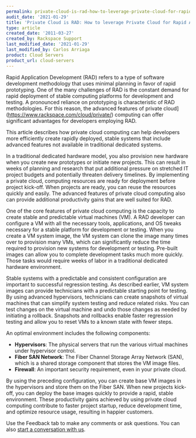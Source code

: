 ```yaml
---
permalink: private-cloud-is-rad-how-to-leverage-private-cloud-for-rapid-application-development
audit_date: '2021-01-29'
title: 'Private Cloud is RAD: How to leverage Private Cloud for Rapid Application Development'
type: article
created_date: '2011-03-27'
created_by: Rackspace Support
last_modified_date: '2021-01-29'
last_modified_by: Carlos Arriaga
product: Cloud Servers
product_url: cloud-servers
---
```


Rapid Application Development (RAD) refers to a type of software
development methodology that uses minimal planning in favor of rapid
prototyping. One of the many challenges of RAD is the constant demand
for rapid deployment of stable computing platforms for development and
testing. A pronounced reliance on prototyping is characteristic of RAD
methodologies. For this reason, the advanced features of 
private cloud](https://www.rackspace.com/cloud/private/) computing can
offer significant advantages for developers employing RAD. 

This article describes how private cloud computing can help developers 
more efficiently create rapidly deployed, stable systems that include 
advanced features not available in traditional dedicated systems.

In a traditional dedicated hardware model, you also provision new hardware
when you create new prototypes or initiate new projects. This can result in weeks 
of planning and research that put additional pressure on stretched IT 
project budgets and potentially threaten delivery timelines. By implementing a 
private cloud, computing resources are ready for deployment before project kick-off. 
When projects are ready, you can reuse the resources quickly and easily. The advanced 
features of private cloud computing also can provide additional productivity gains 
that are well suited for RAD.

One of the core features of private cloud computing is the
capacity to create stable and predictable virtual machines (VM). A RAD
developer can configure a VM with all the necessary tools, applications,
and OS tweaks necessary for a stable platform for development or
testing. When you create a VM system image, the VM system can clone the image
many times over to provision many VMs, which can significantly reduce the
time required to provision new systems for development or testing. Pre-built images 
can allow you to complete development tasks much more quickly. Those tasks would
require weeks of labor in a traditional dedicated hardware environment.

Stable systems with a predictable and consistent configuration are
important to successful regression testing. As described earlier, VM
system images can provide technicians with a predictable starting point
for testing. By using advanced hypervisors, technicians can create
snapshots of virtual machines that can simplify system testing and reduce 
related risks. You can test changes on the virtual machine and 
undo those changes as needed by initiating a rollback. Snapshots 
and rollbacks enable faster regression testing and allow you to reset VMs 
to a known state with fewer steps.

An optimal environment includes the following components:

-  **Hypervisors**: The physical servers that run the various virtual
   machines under hypervisor control.
-  **Fiber SAN Network**: The Fiber Channel Storage Array Network (SAN), which is
   a shared storage component that stores the VM image files.
-  **Firewall**: An important security requirement, even in your private cloud.

By using the preceding configuration, you can create base VM images in the
hypervisors and store them on the Fiber SAN. When new projects kick-off, you can deploy
the base images quickly to provide a rapid, stable environment. These productivity gains 
achieved by using private cloud computing contribute to faster project 
startup, reduce development time, and optimize resource usage, resulting in happier customers.

Use the Feedback tab to make any comments or ask questions. You can also [start a conversation with us](https://www.rackspace.com/contact). 
